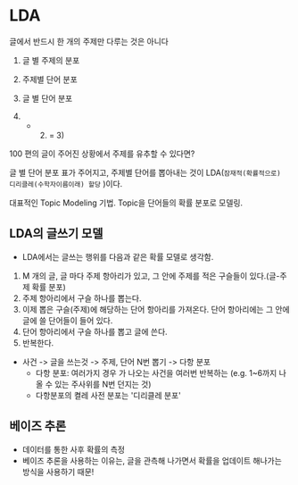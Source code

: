 # LDA

글에서 반드시 한 개의 주제만 다루는 것은 아니다

1) 글 별 주제의 분포

2) 주제별 단어 분포

3) 글 별 단어 분포

1) + 2) = 3)



100 편의 글이 주어진 상황에서 주제를 유추할 수 있다면?

글 별 단어 분포 표가 주어지고, 주제별 단어를 뽑아내는 것이 LDA(`잠재적(확률적으로) 디리클레(수학자이름이래) 할당` )이다. 



대표적인 Topic Modeling 기법. Topic을 단어들의 확률 분포로 모델링.



## LDA의 글쓰기 모델

- LDA에서는 글쓰는 행위를 다음과 같은 확률 모델로 생각함.

1. M 개의 글, 글 마다 주제 항아리가 있고, 그 안에 주제를 적은 구슬들이 있다.(글-주제 확률 분포)
2. 주제 항아리에서 구슬 하나를 뽑는다.
3. 이제 뽑은 구슬(주제)에 해당하는 단어 항아리를 가져온다. 단어 항아리에는 그 안에 글에 쓸 단어들이 들어 있다.
4. 단어 항아리에서 구슬 하나를 뽑고 글에 쓴다.
5. 반복한다.



- 사건 -> 글을 쓰는것 -> 주제, 단어 N번 뽑기 -> 다항 분포
  - 다항 분포: 여러가지 경우 가 나오는 사건을 여러번 반복하는 (e.g. 1~6까지 나올 수 있는 주사위를 N번 던지는 것)
  - 다항분포의 켤레 사전 분포는 '디리클레 분포'



## 베이즈 추론

- 데이터를 통한 사후 확률의 측정
- 베이즈 추론을 사용하는 이유는, 글을 관측해 나가면서 확률을 업데이트 해나가는 방식을 사용하기 때문!
